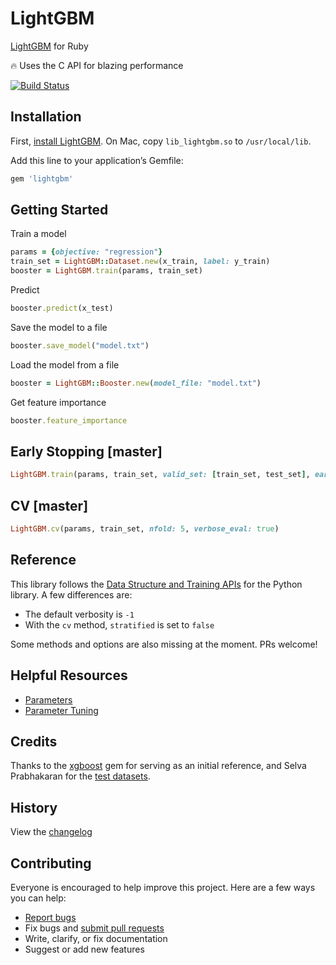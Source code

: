 # LightGBM

[LightGBM](https://github.com/microsoft/LightGBM) for Ruby

:fire: Uses the C API for blazing performance

[![Build Status](https://travis-ci.org/ankane/lightgbm.svg?branch=master)](https://travis-ci.org/ankane/lightgbm)

## Installation

First, [install LightGBM](https://lightgbm.readthedocs.io/en/latest/Installation-Guide.html). On Mac, copy `lib_lightgbm.so` to `/usr/local/lib`.

Add this line to your application’s Gemfile:

```ruby
gem 'lightgbm'
```

## Getting Started

Train a model

```ruby
params = {objective: "regression"}
train_set = LightGBM::Dataset.new(x_train, label: y_train)
booster = LightGBM.train(params, train_set)
```

Predict

```ruby
booster.predict(x_test)
```

Save the model to a file

```ruby
booster.save_model("model.txt")
```

Load the model from a file

```ruby
booster = LightGBM::Booster.new(model_file: "model.txt")
```

Get feature importance

```ruby
booster.feature_importance
```

## Early Stopping [master]

```ruby
LightGBM.train(params, train_set, valid_set: [train_set, test_set], early_stopping_rounds: 5)
```

## CV [master]

```ruby
LightGBM.cv(params, train_set, nfold: 5, verbose_eval: true)
```

## Reference

This library follows the [Data Structure and Training APIs](https://lightgbm.readthedocs.io/en/latest/Python-API.html) for the Python library. A few differences are:

- The default verbosity is `-1`
- With the `cv` method, `stratified` is set to `false`

Some methods and options are also missing at the moment. PRs welcome!

## Helpful Resources

- [Parameters](https://lightgbm.readthedocs.io/en/latest/Parameters.html)
- [Parameter Tuning](https://lightgbm.readthedocs.io/en/latest/Parameters-Tuning.html)

## Credits

Thanks to the [xgboost](https://github.com/PairOnAir/xgboost-ruby) gem for serving as an initial reference, and Selva Prabhakaran for the [test datasets](https://github.com/selva86/datasets).

## History

View the [changelog](https://github.com/ankane/lightgbm/blob/master/CHANGELOG.md)

## Contributing

Everyone is encouraged to help improve this project. Here are a few ways you can help:

- [Report bugs](https://github.com/ankane/lightgbm/issues)
- Fix bugs and [submit pull requests](https://github.com/ankane/lightgbm/pulls)
- Write, clarify, or fix documentation
- Suggest or add new features
